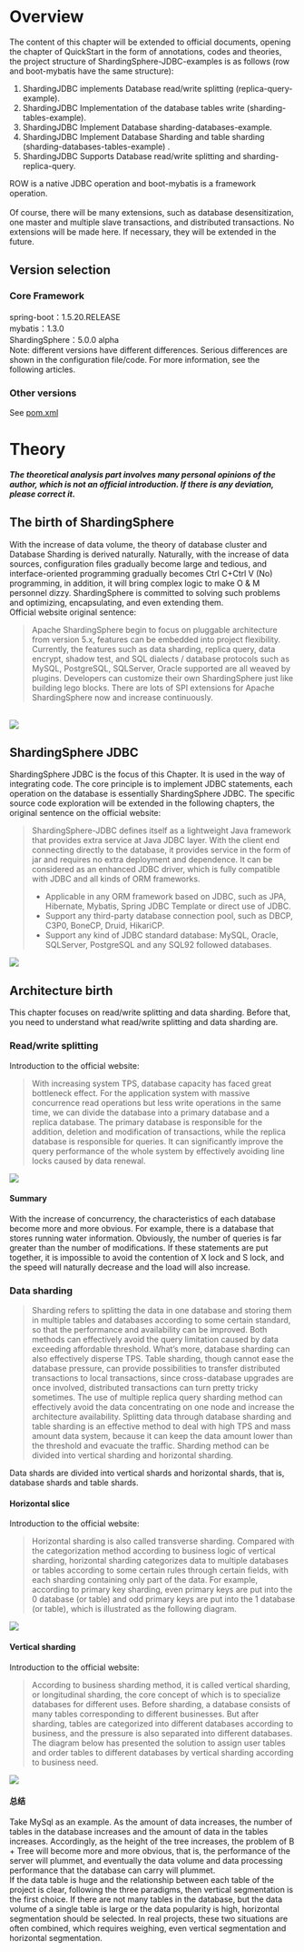 # Overview
The content of this chapter will be extended to official documents, opening the chapter of QuickStart in the form of annotations, codes and theories, the project structure of ShardingSphere-JDBC-examples is as follows (row and boot-mybatis have the same structure):

1. ShardingJDBC implements Database read/write splitting (replica-query-example).
1. ShardingJDBC Implementation of the database tables write (sharding-tables-example).
1. ShardingJDBC Implement Database sharding-databases-example.
1. ShardingJDBC Implement Database Sharding and table sharding (sharding-databases-tables-example) .
1. ShardingJDBC Supports Database read/write splitting and sharding-replica-query.

ROW is a native JDBC operation and boot-mybatis is a framework operation.<br/>
<br />Of course, there will be many extensions, such as database desensitization, one master and multiple slave transactions, and distributed transactions. No extensions will be made here. If necessary, they will be extended in the future.
## Version selection
### Core Framework
spring-boot：1.5.20.RELEASE<br />mybatis：1.3.0<br />ShardingSphere：5.0.0 alpha<br />Note: different versions have different differences. Serious differences are shown in the configuration file/code. For more information, see the following articles.
### Other versions
See [pom.xml](pom.xml)
# Theory
_**The theoretical analysis part involves many personal opinions of the author, which is not an official introduction. If there is any deviation, please correct it.**_
## The birth of ShardingSphere
With the increase of data volume, the theory of database cluster and Database Sharding is derived naturally. Naturally, with the increase of data sources, configuration files gradually become large and tedious, and interface-oriented programming gradually becomes Ctrl C+Ctrl V (No) programming, in addition, it will bring complex logic to make O & M personnel dizzy. ShardingSphere is committed to solving such problems and optimizing, encapsulating, and even extending them.<br />Official website original sentence:
> Apache ShardingSphere begin to focus on pluggable architecture from version 5.x, features can be embedded into project flexibility. Currently, the features such as data sharding, replica query, data encrypt, shadow test, and SQL dialects / database protocols such as MySQL, PostgreSQL, SQLServer, Oracle supported are all weaved by plugins. Developers can customize their own ShardingSphere just like building lego blocks. There are lots of SPI extensions for Apache ShardingSphere now and increase continuously.

<br />![](https://cdn.nlark.com/yuque/0/2020/png/485026/1609222444273-1549e5d4-fda7-4d31-9861-79e01b68be19.png#align=left&display=inline&height=799&margin=%5Bobject%20Object%5D&originHeight=799&originWidth=1424&size=0&status=done&style=none&width=1424)<br />

## ShardingSphere JDBC
ShardingSphere JDBC is the focus of this Chapter. It is used in the way of integrating code. The core principle is to implement JDBC statements, each operation on the database is essentially ShardingSphere JDBC. The specific source code exploration will be extended in the following chapters, the original sentence on the official website:
> ShardingSphere-JDBC defines itself as a lightweight Java framework that provides extra service at Java JDBC layer. With the client end connecting directly to the database, it provides service in the form of jar and requires no extra deployment and dependence. It can be considered as an enhanced JDBC driver, which is fully compatible with JDBC and all kinds of ORM frameworks.
> - Applicable in any ORM framework based on JDBC, such as JPA, Hibernate, Mybatis, Spring JDBC Template or direct use of JDBC.
> - Support any third-party database connection pool, such as DBCP, C3P0, BoneCP, Druid, HikariCP.
> - Support any kind of JDBC standard database: MySQL, Oracle, SQLServer, PostgreSQL and any SQL92 followed databases.

![](https://cdn.nlark.com/yuque/0/2020/png/485026/1609222781907-43e5c583-437d-4b05-adaf-31df65b6899d.png#align=left&display=inline&height=691&margin=%5Bobject%20Object%5D&originHeight=691&originWidth=710&size=0&status=done&style=none&width=710)
## Architecture birth
This chapter focuses on read/write splitting and data sharding. Before that, you need to understand what read/write splitting and data sharding are.
### Read/write splitting
Introduction to the official website:
> With increasing system TPS, database capacity has faced great bottleneck effect. For the application system with massive concurrence read operations but less write operations in the same time, we can divide the database into a primary database and a replica database. The primary database is responsible for the addition, deletion and modification of transactions, while the replica database is responsible for queries. It can significantly improve the query performance of the whole system by effectively avoiding line locks caused by data renewal.

![](https://cdn.nlark.com/yuque/0/2020/png/485026/1609223219454-92670676-e54f-4932-954f-8d2d2874e485.png#align=left&display=inline&height=840&margin=%5Bobject%20Object%5D&originHeight=840&originWidth=1242&size=0&status=done&style=none&width=1242)
#### Summary
With the increase of concurrency, the characteristics of each database become more and more obvious. For example, there is a database that stores running water information. Obviously, the number of queries is far greater than the number of modifications. If these statements are put together, it is impossible to avoid the contention of X lock and S lock, and the speed will naturally decrease and the load will also increase.
### Data sharding
> Sharding refers to splitting the data in one database and storing them in multiple tables and databases according to some certain standard, so that the performance and availability can be improved. Both methods can effectively avoid the query limitation caused by data exceeding affordable threshold. What’s more, database sharding can also effectively disperse TPS. Table sharding, though cannot ease the database pressure, can provide possibilities to transfer distributed transactions to local transactions, since cross-database upgrades are once involved, distributed transactions can turn pretty tricky sometimes. The use of multiple replica query sharding method can effectively avoid the data concentrating on one node and increase the architecture availability.
> Splitting data through database sharding and table sharding is an effective method to deal with high TPS and mass amount data system, because it can keep the data amount lower than the threshold and evacuate the traffic. Sharding method can be divided into vertical sharding and horizontal sharding.

Data shards are divided into vertical shards and horizontal shards, that is, database shards and table shards.
#### Horizontal slice
Introduction to the official website:
> Horizontal sharding is also called transverse sharding. Compared with the categorization method according to business logic of vertical sharding, horizontal sharding categorizes data to multiple databases or tables according to some certain rules through certain fields, with each sharding containing only part of the data. For example, according to primary key sharding, even primary keys are put into the 0 database (or table) and odd primary keys are put into the 1 database (or table), which is illustrated as the following diagram.

![](https://cdn.nlark.com/yuque/0/2020/png/485026/1609224079221-92d86267-1163-4fac-b0c1-5383868516e5.png#align=left&display=inline&height=837&margin=%5Bobject%20Object%5D&originHeight=837&originWidth=1228&size=0&status=done&style=none&width=1228)
#### Vertical sharding
Introduction to the official website:
> According to business sharding method, it is called vertical sharding, or longitudinal sharding, the core concept of which is to specialize databases for different uses. Before sharding, a database consists of many tables corresponding to different businesses. But after sharding, tables are categorized into different databases according to business, and the pressure is also separated into different databases. The diagram below has presented the solution to assign user tables and order tables to different databases by vertical sharding according to business need.

![](https://cdn.nlark.com/yuque/0/2020/png/485026/1609224128022-95b7f72e-3d3f-4d33-bfb0-09d47f9e560c.png#align=left&display=inline&height=803&margin=%5Bobject%20Object%5D&originHeight=803&originWidth=1066&size=0&status=done&style=none&width=1066)
#### 总结
Take MySql as an example. As the amount of data increases, the number of tables in the database increases and the amount of data in the tables increases. Accordingly, as the height of the tree increases, the problem of B + Tree will become more and more obvious, that is, the performance of the server will plummet, and eventually the data volume and data processing performance that the database can carry will plummet.<br />If the data table is huge and the relationship between each table of the project is clear, following the three paradigms, then vertical segmentation is the first choice. If there are not many tables in the database, but the data volume of a single table is large or the data popularity is high, horizontal segmentation should be selected. In real projects, these two situations are often combined, which requires weighing, even vertical segmentation and horizontal segmentation.

